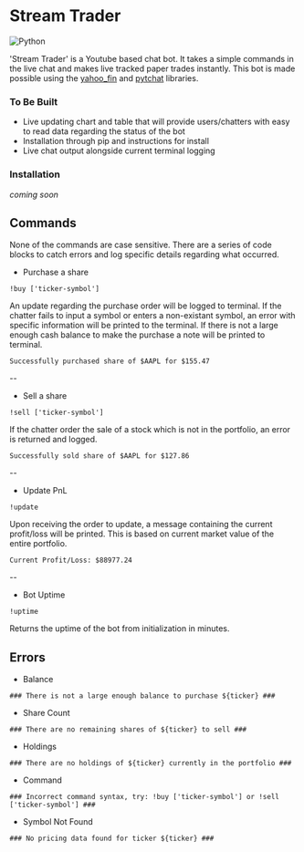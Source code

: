 # Stream Trader

![Python](https://img.shields.io/badge/python-3670A0?style=for-the-badge&logo=python&logoColor=ffdd54)

'Stream Trader' is a Youtube based chat bot. It takes a simple commands in the live chat and makes live tracked paper trades instantly. This bot is made possible using the [yahoo_fin](http://theautomatic.net/yahoo_fin-documentation/) and [pytchat](https://github.com/taizan-hokuto/pytchat) libraries.

### To Be Built
* Live updating chart and table that will provide users/chatters with easy to read data regarding the status of the bot
* Installation through pip and instructions for install
* Live chat output alongside current terminal logging

### Installation
*coming soon*

## Commands
None of the commands are case sensitive. There are a series of code blocks to catch errors and log specific details regarding what occurred.

* Purchase a share
```
!buy ['ticker-symbol']
```
An update regarding the purchase order will be logged to terminal.
If the chatter fails to input a symbol or enters a non-existant symbol, an error with specific information will be printed to the terminal. 
If there is not a large enough cash balance to make the purchase a note will be printed to terminal.
```
Successfully purchased share of $AAPL for $155.47
```
--
* Sell a share
```
!sell ['ticker-symbol']
```
If the chatter order the sale of a stock which is not in the portfolio, an error is returned and logged.
```
Successfully sold share of $AAPL for $127.86
```
--
* Update PnL
```
!update
```
Upon receiving the order to update, a message containing the current profit/loss will be printed. This is based on current market value of the entire portfolio.
```
Current Profit/Loss: $88977.24
```
--
* Bot Uptime
```
!uptime
```
Returns the uptime of the bot from initialization in minutes.

## Errors
* Balance
```
### There is not a large enough balance to purchase ${ticker} ###
```

* Share Count
```
### There are no remaining shares of ${ticker} to sell ###
```

* Holdings
```
### There are no holdings of ${ticker} currently in the portfolio ###
```

* Command
```
### Incorrect command syntax, try: !buy ['ticker-symbol'] or !sell ['ticker-symbol'] ###
```

* Symbol Not Found
```
### No pricing data found for ticker ${ticker} ###
```
